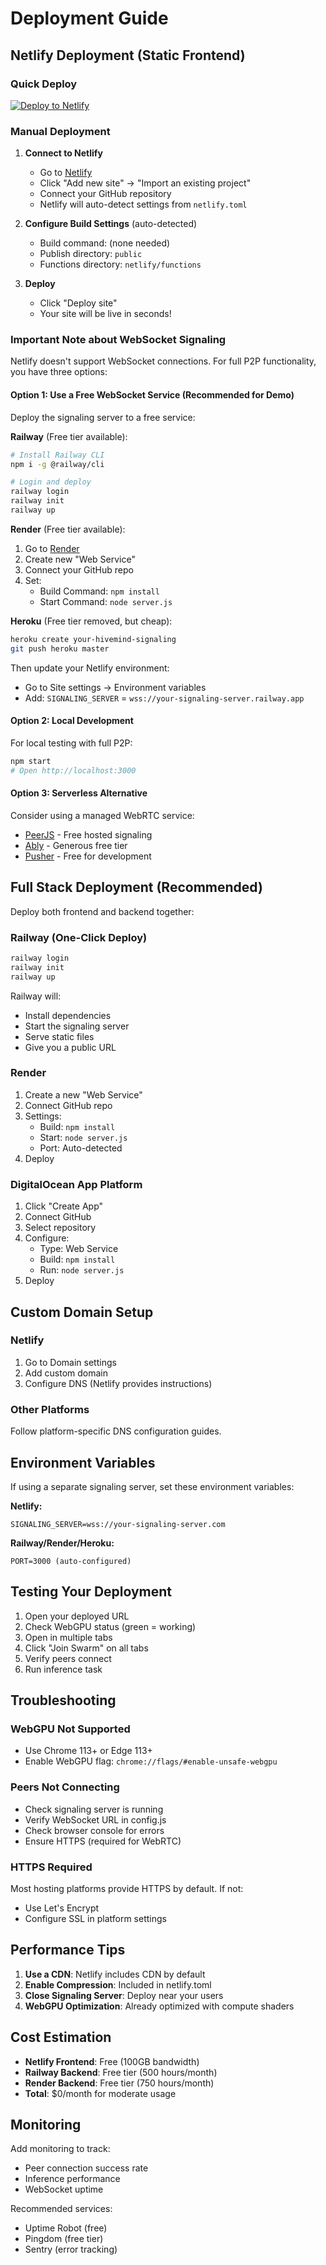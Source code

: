 # Deployment Guide

## Netlify Deployment (Static Frontend)

### Quick Deploy

[![Deploy to Netlify](https://www.netlify.com/img/deploy/button.svg)](https://app.netlify.com/start/deploy?repository=https://github.com/Duathphoenix98/hivemind)

### Manual Deployment

1. **Connect to Netlify**
   - Go to [Netlify](https://netlify.com)
   - Click "Add new site" → "Import an existing project"
   - Connect your GitHub repository
   - Netlify will auto-detect settings from `netlify.toml`

2. **Configure Build Settings** (auto-detected)
   - Build command: (none needed)
   - Publish directory: `public`
   - Functions directory: `netlify/functions`

3. **Deploy**
   - Click "Deploy site"
   - Your site will be live in seconds!

### Important Note about WebSocket Signaling

Netlify doesn't support WebSocket connections. For full P2P functionality, you have three options:

#### Option 1: Use a Free WebSocket Service (Recommended for Demo)
Deploy the signaling server to a free service:

**Railway** (Free tier available):
```bash
# Install Railway CLI
npm i -g @railway/cli

# Login and deploy
railway login
railway init
railway up
```

**Render** (Free tier available):
1. Go to [Render](https://render.com)
2. Create new "Web Service"
3. Connect your GitHub repo
4. Set:
   - Build Command: `npm install`
   - Start Command: `node server.js`

**Heroku** (Free tier removed, but cheap):
```bash
heroku create your-hivemind-signaling
git push heroku master
```

Then update your Netlify environment:
- Go to Site settings → Environment variables
- Add: `SIGNALING_SERVER` = `wss://your-signaling-server.railway.app`

#### Option 2: Local Development
For local testing with full P2P:
```bash
npm start
# Open http://localhost:3000
```

#### Option 3: Serverless Alternative
Consider using a managed WebRTC service:
- [PeerJS](https://peerjs.com/) - Free hosted signaling
- [Ably](https://ably.com/) - Generous free tier
- [Pusher](https://pusher.com/) - Free for development

## Full Stack Deployment (Recommended)

Deploy both frontend and backend together:

### Railway (One-Click Deploy)
```bash
railway login
railway init
railway up
```

Railway will:
- Install dependencies
- Start the signaling server
- Serve static files
- Give you a public URL

### Render
1. Create a new "Web Service"
2. Connect GitHub repo
3. Settings:
   - Build: `npm install`
   - Start: `node server.js`
   - Port: Auto-detected
4. Deploy

### DigitalOcean App Platform
1. Click "Create App"
2. Connect GitHub
3. Select repository
4. Configure:
   - Type: Web Service
   - Build: `npm install`
   - Run: `node server.js`
5. Deploy

## Custom Domain Setup

### Netlify
1. Go to Domain settings
2. Add custom domain
3. Configure DNS (Netlify provides instructions)

### Other Platforms
Follow platform-specific DNS configuration guides.

## Environment Variables

If using a separate signaling server, set these environment variables:

**Netlify:**
```
SIGNALING_SERVER=wss://your-signaling-server.com
```

**Railway/Render/Heroku:**
```
PORT=3000 (auto-configured)
```

## Testing Your Deployment

1. Open your deployed URL
2. Check WebGPU status (green = working)
3. Open in multiple tabs
4. Click "Join Swarm" on all tabs
5. Verify peers connect
6. Run inference task

## Troubleshooting

### WebGPU Not Supported
- Use Chrome 113+ or Edge 113+
- Enable WebGPU flag: `chrome://flags/#enable-unsafe-webgpu`

### Peers Not Connecting
- Check signaling server is running
- Verify WebSocket URL in config.js
- Check browser console for errors
- Ensure HTTPS (required for WebRTC)

### HTTPS Required
Most hosting platforms provide HTTPS by default. If not:
- Use Let's Encrypt
- Configure SSL in platform settings

## Performance Tips

1. **Use a CDN**: Netlify includes CDN by default
2. **Enable Compression**: Included in netlify.toml
3. **Close Signaling Server**: Deploy near your users
4. **WebGPU Optimization**: Already optimized with compute shaders

## Cost Estimation

- **Netlify Frontend**: Free (100GB bandwidth)
- **Railway Backend**: Free tier (500 hours/month)
- **Render Backend**: Free tier (750 hours/month)
- **Total**: $0/month for moderate usage

## Monitoring

Add monitoring to track:
- Peer connection success rate
- Inference performance
- WebSocket uptime

Recommended services:
- Uptime Robot (free)
- Pingdom (free tier)
- Sentry (error tracking)
